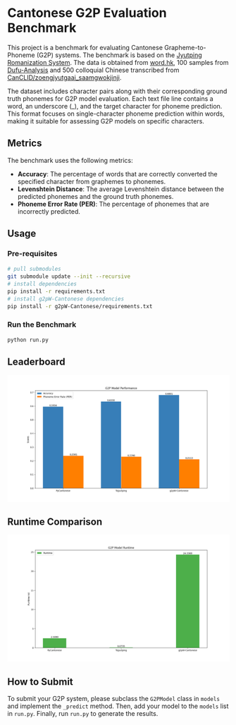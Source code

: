 # Cantonese G2P Evaluation Benchmark

This project is a benchmark for evaluating Cantonese Grapheme-to-Phoneme (G2P) systems. The benchmark is based on the [Jyutping Romanization System](https://en.wikipedia.org/wiki/Jyutping). The data is obtained from [word.hk](https://words.hk/), 100 samples from [Dufu-Analysis](https://github.com/wingmingchan64/Dufu-Analysis) and 500 colloquial Chinese transcribed from [CanCLID/zoengjyutgaai_saamgwokjinji](CanCLID/zoengjyutgaai_saamgwokjinji).

The dataset includes character pairs along with their corresponding ground truth phonemes for G2P model evaluation. Each text file line contains a word, an underscore (_), and the target character for phoneme prediction. This format focuses on single-character phoneme prediction within words, making it suitable for assessing G2P models on specific characters.

## Metrics

The benchmark uses the following metrics:

- **Accuracy**: The percentage of words that are correctly converted the specified character from graphemes to phonemes.
- **Levenshtein Distance**: The average Levenshtein distance between the predicted phonemes and the ground truth phonemes.
- **Phoneme Error Rate (PER)**: The percentage of phonemes that are incorrectly predicted.

## Usage

### Pre-requisites

```bash
# pull submodules
git submodule update --init --recursive
# install dependencies
pip install -r requirements.txt
# install g2pW-Cantonese dependencies
pip install -r g2pW-Cantonese/requirements.txt
```

### Run the Benchmark

```bash
python run.py
```

## Leaderboard

![Leaderboard](result.png)

## Runtime Comparison

![runtime](runtime.png)

## How to Submit

To submit your G2P system, please subclass the `G2PModel` class in `models` and implement the `_predict` method. Then, add your model to the `models` list in `run.py`. Finally, run `run.py` to generate the results.